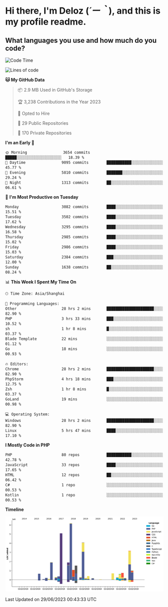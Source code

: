 # **Hi there, I'm Deloz (*´ー｀*), and this is my profile readme.**

## **What languages you use and how much do you code?**

<!--START_SECTION:waka-->
![Code Time](http://img.shields.io/badge/Code%20Time-1%2C770%20hrs%2046%20mins-blue)

![Lines of code](https://img.shields.io/badge/From%20Hello%20World%20I%27ve%20Written-31.1%20million%20lines%20of%20code-blue)

**🐱 My GitHub Data** 

> 📦 2.9 MB Used in GitHub's Storage 
 > 
> 🏆 3,238 Contributions in the Year 2023
 > 
> 💼 Opted to Hire
 > 
> 📜 29 Public Repositories 
 > 
> 🔑 170 Private Repositories 
 > 
**I'm an Early 🐤** 

```text
🌞 Morning                3654 commits        █████░░░░░░░░░░░░░░░░░░░░   18.39 % 
🌆 Daytime                9095 commits        ███████████░░░░░░░░░░░░░░   45.77 % 
🌃 Evening                5810 commits        ███████░░░░░░░░░░░░░░░░░░   29.24 % 
🌙 Night                  1313 commits        ██░░░░░░░░░░░░░░░░░░░░░░░   06.61 % 
```
📅 **I'm Most Productive on Tuesday** 

```text
Monday                   3082 commits        ████░░░░░░░░░░░░░░░░░░░░░   15.51 % 
Tuesday                  3502 commits        ████░░░░░░░░░░░░░░░░░░░░░   17.62 % 
Wednesday                3295 commits        ████░░░░░░░░░░░░░░░░░░░░░   16.58 % 
Thursday                 2985 commits        ████░░░░░░░░░░░░░░░░░░░░░   15.02 % 
Friday                   2986 commits        ████░░░░░░░░░░░░░░░░░░░░░   15.03 % 
Saturday                 2384 commits        ███░░░░░░░░░░░░░░░░░░░░░░   12.00 % 
Sunday                   1638 commits        ██░░░░░░░░░░░░░░░░░░░░░░░   08.24 % 
```


📊 **This Week I Spent My Time On** 

```text
🕑︎ Time Zone: Asia/Shanghai

💬 Programming Languages: 
Other                    28 hrs 2 mins       █████████████████████░░░░   82.90 % 
PHP                      3 hrs 33 mins       ███░░░░░░░░░░░░░░░░░░░░░░   10.52 % 
sh                       1 hr 8 mins         █░░░░░░░░░░░░░░░░░░░░░░░░   03.37 % 
Blade Template           22 mins             ░░░░░░░░░░░░░░░░░░░░░░░░░   01.12 % 
Go                       18 mins             ░░░░░░░░░░░░░░░░░░░░░░░░░   00.93 % 

🔥 Editors: 
Chrome                   28 hrs 2 mins       █████████████████████░░░░   82.90 % 
PhpStorm                 4 hrs 18 mins       ███░░░░░░░░░░░░░░░░░░░░░░   12.75 % 
Zsh                      1 hr 8 mins         █░░░░░░░░░░░░░░░░░░░░░░░░   03.37 % 
GoLand                   19 mins             ░░░░░░░░░░░░░░░░░░░░░░░░░   00.98 % 

💻 Operating System: 
Windows                  28 hrs 2 mins       █████████████████████░░░░   82.90 % 
Linux                    5 hrs 47 mins       ████░░░░░░░░░░░░░░░░░░░░░   17.10 % 
```

**I Mostly Code in PHP** 

```text
PHP                      80 repos            ███████████░░░░░░░░░░░░░░   42.78 % 
JavaScript               33 repos            ████░░░░░░░░░░░░░░░░░░░░░   17.65 % 
HTML                     12 repos            ██░░░░░░░░░░░░░░░░░░░░░░░   06.42 % 
C#                       1 repo              ░░░░░░░░░░░░░░░░░░░░░░░░░   00.53 % 
Kotlin                   1 repo              ░░░░░░░░░░░░░░░░░░░░░░░░░   00.53 % 
```



**Timeline**

![Lines of Code chart](https://raw.githubusercontent.com/deloz/deloz/main/assets/bar_graph.png)


 Last Updated on 29/06/2023 00:43:33 UTC
<!--END_SECTION:waka-->
